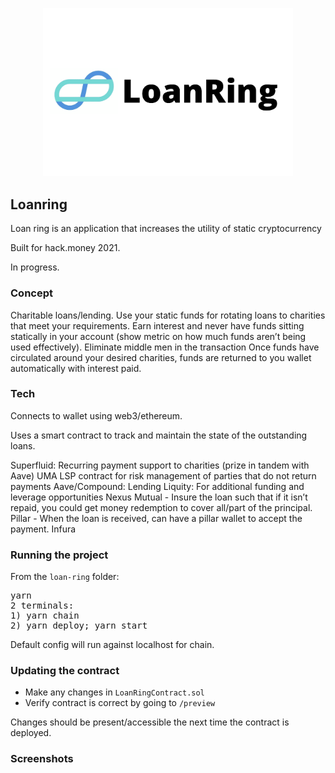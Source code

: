 <p align='center'>
    <img src='./img/logo.png' width=400/>
</p>

## Loanring

Loan ring is an application that increases the utility of static cryptocurrency

Built for hack.money 2021.

In progress.

### Concept

Charitable loans/lending.
Use your static funds for rotating loans to charities that meet your requirements.
Earn interest and never have funds sitting statically in your account (show metric on how much funds aren’t being used effectively).
Eliminate middle men in the transaction
Once funds have circulated around your desired charities, funds are returned to you wallet automatically with interest paid.

### Tech

Connects to wallet using web3/ethereum.

Uses a smart contract to track and maintain the state of the outstanding loans.

Superfluid: Recurring payment support to charities (prize in tandem with Aave)
UMA LSP contract for risk management of parties that do not return payments
Aave/Compound: Lending
Liquity: For additional funding and leverage opportunities
Nexus Mutual - Insure the loan such that if it isn’t repaid, you could get money redemption to cover all/part of the principal.
Pillar - When the loan is received, can have a pillar wallet to accept the payment.
Infura

### Running the project

From the `loan-ring` folder:

<pre>
yarn
2 terminals: 
1) yarn chain
2) yarn deploy; yarn start
</pre>

Default config will run against localhost for chain.

### Updating the contract

- Make any changes in `LoanRingContract.sol`
- Verify contract is correct by going to `/preview`

Changes should be present/accessible the next time the contract is deployed.

### Screenshots

<!--
### Useful links
* https://github.com/NexusMutual/smart-contracts/blob/feature/distributor-relocation/docs/DISTRIBUTOR.md (solidity)
* https://github.com/aave/protocol-v2#getting-started (solidity)
* https://github.com/liquity/dev/blob/main/README.md (solidity)




-->
